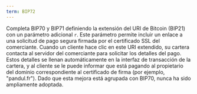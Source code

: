 ```yaml
---
term: BIP72
---
```


Completa BIP70 y BIP71 definiendo la extensión del URI de Bitcoin (BIP21) con un parámetro adicional `r`. Este parámetro permite incluir un enlace a una solicitud de pago segura firmada por el certificado SSL del comerciante. Cuando un cliente hace clic en este URI extendido, su cartera contacta al servidor del comerciante para solicitar los detalles del pago. Estos detalles se llenan automáticamente en la interfaz de transacción de la cartera, y al cliente se le puede informar que está pagando al propietario del dominio correspondiente al certificado de firma (por ejemplo, "pandul.fr"). Dado que esta mejora está agrupada con BIP70, nunca ha sido ampliamente adoptada.